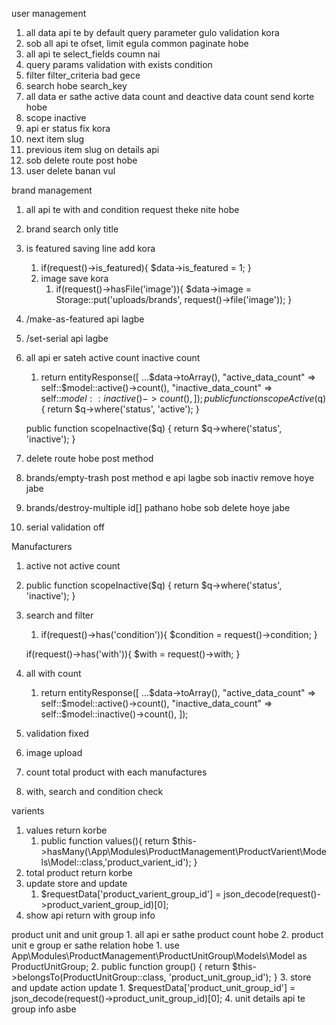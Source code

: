 user management

1. all data api te by default query parameter gulo validation kora
2. sob all api te ofset, limit egula common paginate hobe
3. all api te select_fields coumn nai
4. query params validation with exists condition
5. filter filter_criteria bad gece
6. search hobe search_key
7. all data er sathe active data count and deactive data count send korte hobe
8. scope inactive
9. api er status fix kora
10. next item slug
11. previous item slug on details api
12. sob delete route post hobe
13. user delete banan vul

brand management

1. all api te with and condition request theke nite hobe
2. brand search only title
3. is featured saving line add kora
   1. if(request()->is_featured){
            $data->is_featured = 1;
        }
    2. image save kora
       1. if(request()->hasFile('image')){
                    $data->image = Storage::put('uploads/brands', request()->file('image'));
                }
4. /make-as-featured api lagbe
5. /set-serial api lagbe
6. all api er sateh active count inactive count
   1. return entityResponse([
                ...$data->toArray(),
                "active_data_count" => self::$model::active()->count(),
                "inactive_data_count" => self::$model::inactive()->count(),
            ]);
        public function scopeActive($q)
    {
        return $q->where('status', 'active');
    }

    public function scopeInactive($q)
    {
        return $q->where('status', 'inactive');
    }
7. delete route hobe post method
8. brands/empty-trash post method e api lagbe sob inactiv remove hoye jabe
9. brands/destroy-multiple id[] pathano hobe sob delete hoye jabe
10. serial validation off

Manufacturers
1. active not active count
2. public function scopeInactive($q)
    {
        return $q->where('status', 'inactive');
    }
3. search and filter
   1. if(request()->has('condition')){
        $condition = request()->condition;
    }

    if(request()->has('with')){
        $with = request()->with;
    }
4. all with count
   1. return entityResponse([
            ...$data->toArray(),
            "active_data_count" => self::$model::active()->count(),
            "inactive_data_count" => self::$model::inactive()->count(),
        ]);
5. validation fixed
6. image upload
7. count total product with each manufactures
8. with, search and condition check

varients
1. values return korbe
   1. public function values(){
        return $this->hasMany(\App\Modules\ProductManagement\ProductVarient\Models\Model::class,'product_varient_id');
    }
2. total product return korbe
3. update store and update 
   1. $requestData['product_varient_group_id'] = json_decode(request()->product_varient_group_id)[0];
4. show api return with group info

product unit and unit group
    1. all api er sathe product count hobe
    2. product unit e group er sathe relation hobe
       1. use App\Modules\ProductManagement\ProductUnitGroup\Models\Model as ProductUnitGroup;
       2. public function group()
        {
            return $this->belongsTo(ProductUnitGroup::class, 'product_unit_group_id');
        }
    3. store and update action update
       1.  $requestData['product_unit_group_id'] = json_decode(request()->product_unit_group_id)[0];
    4. unit details api te group info asbe  
